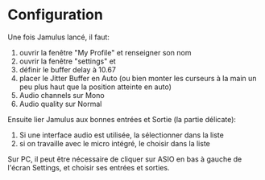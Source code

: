 # Configuration

Une fois Jamulus lancé, il faut:
1. ouvrir la fenêtre "My Profile" et renseigner son nom 
1. ouvrir la fenêtre "settings" et 
  1. définir le buffer delay à 10.67
  2. placer le Jitter Buffer en Auto (ou bien monter les curseurs à la main un peu plus haut que la position atteinte en auto)
  3. Audio channels sur Mono
  4. Audio quality sur Normal
  
Ensuite lier Jamulus aux bonnes entrées et Sortie (la partie délicate):
1. Si une interface audio est utilisée, la sélectionner dans la liste
2. si on travaille avec le micro intégré, le choisir dans la liste

Sur PC, il peut être nécessaire de cliquer sur ASIO en bas à gauche de l'écran Settings, et choisir ses entrées et sorties.
